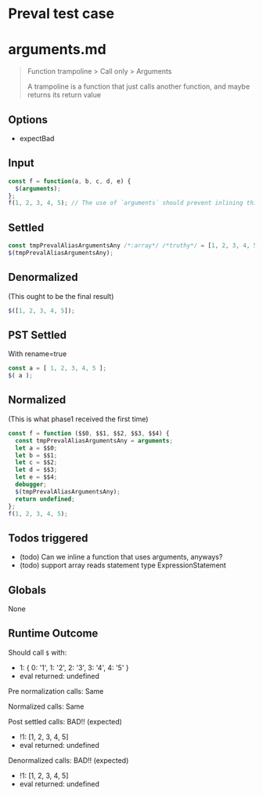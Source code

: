 # Preval test case

# arguments.md

> Function trampoline > Call only > Arguments
>
> A trampoline is a function that just calls another function, and maybe returns its return value

## Options

- expectBad

## Input

`````js filename=intro
const f = function(a, b, c, d, e) {
  $(arguments);
};
f(1, 2, 3, 4, 5); // The use of `arguments` should prevent inlining this call, for now
`````


## Settled


`````js filename=intro
const tmpPrevalAliasArgumentsAny /*:array*/ /*truthy*/ = [1, 2, 3, 4, 5];
$(tmpPrevalAliasArgumentsAny);
`````


## Denormalized
(This ought to be the final result)

`````js filename=intro
$([1, 2, 3, 4, 5]);
`````


## PST Settled
With rename=true

`````js filename=intro
const a = [ 1, 2, 3, 4, 5 ];
$( a );
`````


## Normalized
(This is what phase1 received the first time)

`````js filename=intro
const f = function ($$0, $$1, $$2, $$3, $$4) {
  const tmpPrevalAliasArgumentsAny = arguments;
  let a = $$0;
  let b = $$1;
  let c = $$2;
  let d = $$3;
  let e = $$4;
  debugger;
  $(tmpPrevalAliasArgumentsAny);
  return undefined;
};
f(1, 2, 3, 4, 5);
`````


## Todos triggered


- (todo) Can we inline a function that uses arguments, anyways?
- (todo) support array reads statement type ExpressionStatement


## Globals


None


## Runtime Outcome


Should call `$` with:
 - 1: { 0: '1', 1: '2', 2: '3', 3: '4', 4: '5' }
 - eval returned: undefined

Pre normalization calls: Same

Normalized calls: Same

Post settled calls: BAD!! (expected)
 - !1: [1, 2, 3, 4, 5]
 -  eval returned: undefined

Denormalized calls: BAD!! (expected)
 - !1: [1, 2, 3, 4, 5]
 -  eval returned: undefined
